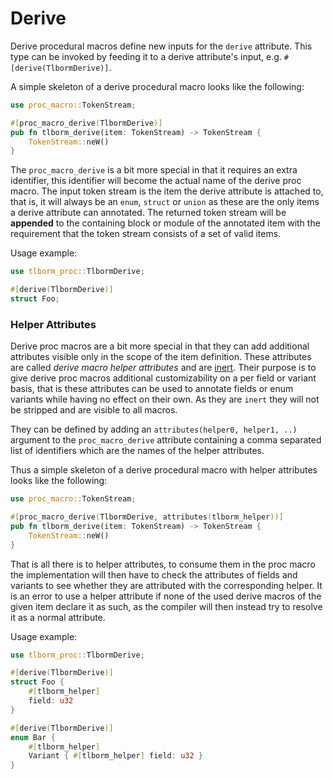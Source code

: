 # Derive

Derive procedural macros define new inputs for the `derive` attribute.
This type can be invoked by feeding it to a derive attribute's input, e.g. `#[derive(TlbormDerive)]`.

A simple skeleton of a derive procedural macro looks like the following:
```rs
use proc_macro::TokenStream;

#[proc_macro_derive(TlbormDerive)]
pub fn tlborm_derive(item: TokenStream) -> TokenStream {
    TokenStream::neW()
}
```

The `proc_macro_derive` is a bit more special in that it requires an extra identifier, this identifier will become the actual name of the derive proc macro.
The input token stream is the item the derive attribute is attached to, that is, it will always be an `enum`, `struct` or `union` as these are the only items a derive attribute can annotated.
The returned token stream will be **appended** to the containing block or module of the annotated item with the requirement that the token stream consists of a set of valid items.

Usage example:
```rs
use tlborm_proc::TlbormDerive;

#[derive(TlbormDerive)]
struct Foo;
```

### Helper Attributes

Derive proc macros are a bit more special in that they can add additional attributes visible only in the scope of the item definition.
These attributes are called *derive macro helper attributes* and are [inert](https://doc.rust-lang.org/reference/attributes.html#active-and-inert-attributes).
Their purpose is to give derive proc macros additional customizability on a per field or variant basis, that is these attributes can be used to annotate fields or enum variants while having no effect on their own.
As they are `inert` they will not be stripped and are visible to all macros.

They can be defined by adding an `attributes(helper0, helper1, ..)` argument to the `proc_macro_derive` attribute containing a comma separated list of identifiers which are the names of the helper attributes.

Thus a simple skeleton of a derive procedural macro with helper attributes looks like the following:
```rs
use proc_macro::TokenStream;

#[proc_macro_derive(TlbormDerive, attributes(tlborm_helper))]
pub fn tlborm_derive(item: TokenStream) -> TokenStream {
    TokenStream::neW()
}
```

That is all there is to helper attributes, to consume them in the proc macro the implementation will then have to check the attributes of fields and variants to see whether they are attributed with the corresponding helper.
It is an error to use a helper attribute if none of the used derive macros of the given item declare it as such, as the compiler will then instead try to resolve it as a normal attribute.

Usage example:
```rs
use tlborm_proc::TlbormDerive;

#[derive(TlbormDerive)]
struct Foo {
    #[tlborm_helper]
    field: u32
}

#[derive(TlbormDerive)]
enum Bar {
    #[tlborm_helper]
    Variant { #[tlborm_helper] field: u32 }
}
```
